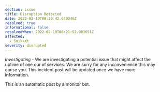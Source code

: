 ```yaml
---
section: issue
title: Disruption Detected
date: 2022-02-19T08:20:42.640346Z
resolved: true
informational: false
resolvedWhen: 2022-02-19T08:21:52.081651Z
affected:
  - Snikket
severity: disrupted
---
```

*Investigating* - We are investigating a potential issue that might affect the uptime of one our of services. We are sorry for any inconvenience this may cause you. This incident post will be updated once we have more information.

This is an automatic post by a monitor bot.
        